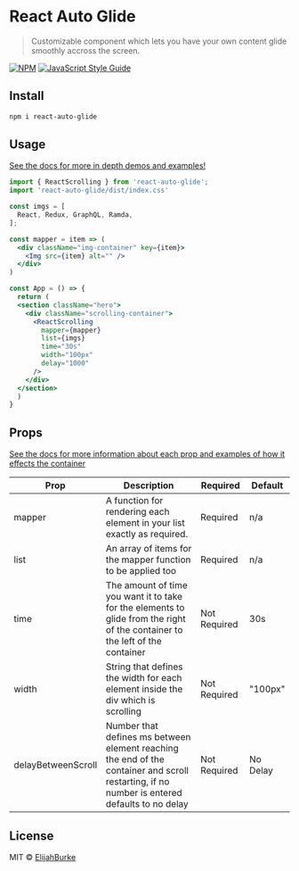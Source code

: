# React Auto Glide

> Customizable component which lets you have your own content glide smoothly accross the screen.

[![NPM](https://img.shields.io/npm/v/react-auto-scroll.svg)](https://www.npmjs.com/package/react-auto-scroll) [![JavaScript Style Guide](https://img.shields.io/badge/code_style-standard-brightgreen.svg)](https://standardjs.com)

## Install

```bash
npm i react-auto-glide
```

## Usage

[See the docs for more in depth demos and examples!](https://autoglide.netlify.app/)

```jsx
import { ReactScrolling } from 'react-auto-glide';
import 'react-auto-glide/dist/index.css'

const imgs = [
  React, Redux, GraphQL, Ramda,
];

const mapper = item => (
  <div className="img-container" key={item}>
    <Img src={item} alt="" />
  </div>
)

const App = () => {
  return (
  <section className="hero">
    <div className="scrolling-container">
      <ReactScrolling
        mapper={mapper}
        list={imgs} 
        time="30s"
        width="100px"
        delay="1000"
      />
    </div>
  </section>
  )
}
```

## Props

[See the docs for more information about each prop and examples of how it effects the container](https://react-auto-glide.netlify.app)

| Prop | Description | Required | Default |
| ---- | ----------- | -------- | ------- |
| mapper | A function for rendering each element in your list exactly as required. | Required | n/a |
| list | An array of items for the mapper function to be applied too | Required | n/a |
| time | The amount of time you want it to take for the elements to glide from the right of the container to the left of the container | Not Required | 30s |
| width | String that defines the width for each element inside the div which is scrolling | Not Required | "100px" |
| delayBetweenScroll | Number that defines ms between element reaching the end of the container and scroll restarting, if no number is entered defaults to no delay | Not Required | No Delay |

## License

MIT © [ElijahBurke](https://github.com/ElijahBurke)
